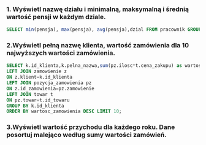 ### 1. Wyświetl nazwę działu i minimalną, maksymalną i średnią wartość pensji w każdym dziale.



```sql
SELECT min(pensja), max(pensja), avg(pensja),dzial FROM pracownik GROUP BY dzial;
```

### 2.Wyświetl pełną nazwę klienta, wartość zamówienia dla 10 najwyższych wartości zamówienia.

```sql
SELECT k.id_klienta,k.pelna_nazwa,sum(pz.ilosc*t.cena_zakupu) as wartosc_zamowienia FROM klient k
LEFT JOIN zamowienie z
ON z.klient=k.id_klienta
LEFT JOIN pozycja_zamowienia pz
ON z.id_zamowienia=pz.zamowienie
LEFT JOIN towar t
ON pz.towar=t.id_towaru
GROUP BY k.id_klienta
ORDER BY wartosc_zamowienia DESC LIMIT 10;
```

### 3.Wyświetl wartość przychodu dla każdego roku. Dane posortuj malejąco według sumy wartości zamówień.

```sql

```
